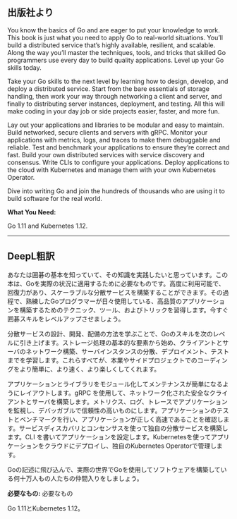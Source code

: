 ## 出版社より

You know the basics of Go and are eager to put your knowledge to work. This book is just what you need to apply Go to real-world situations. You’ll build a distributed service that’s highly available, resilient, and scalable. Along the way you’ll master the techniques, tools, and tricks that skilled Go programmers use every day to build quality applications. Level up your Go skills today.

Take your Go skills to the next level by learning how to design, develop, and deploy a distributed service. Start from the bare essentials of storage handling, then work your way through networking a client and server, and finally to distributing server instances, deployment, and testing. All this will make coding in your day job or side projects easier, faster, and more fun.

Lay out your applications and libraries to be modular and easy to maintain. Build networked, secure clients and servers with gRPC. Monitor your applications with metrics, logs, and traces to make them debuggable and reliable. Test and benchmark your applications to ensure they’re correct and fast. Build your own distributed services with service discovery and consensus. Write CLIs to configure your applications. Deploy applications to the cloud with Kubernetes and manage them with your own Kubernetes Operator.

Dive into writing Go and join the hundreds of thousands who are using it to build software for the real world.

**What You Need:**

Go 1.11 and Kubernetes 1.12.

---

## DeepL粗訳

あなたは囲碁の基本を知っていて、その知識を実践したいと思っています。この本は、Goを実際の状況に適用するために必要なものです。高度に利用可能で、回復力があり、スケーラブルな分散サービスを構築することができます。その過程で、熟練したGoプログラマーが日々使用している、高品質のアプリケーションを構築するためのテクニック、ツール、およびトリックを習得します。今すぐ囲碁スキルをレベルアップさせましょう。

分散サービスの設計、開発、配備の方法を学ぶことで、Goのスキルを次のレベルに引き上げます。ストレージ処理の基本的な要素から始め、クライアントとサーバのネットワーク構築、サーバインスタンスの分散、デプロイメント、テストまでを学習します。これらすべてが、本業やサイドプロジェクトでのコーディングをより簡単に、より速く、より楽しくしてくれます。

アプリケーションとライブラリをモジュール化してメンテナンスが簡単になるようにレイアウトします。gRPC を使用して、ネットワーク化された安全なクライアントとサーバを構築します。メトリクス、ログ、トレースでアプリケーションを監視し、デバッガブルで信頼性の高いものにします。アプリケーションのテストとベンチマークを行い、アプリケーションが正しく高速であることを確認します。サービスディスカバリとコンセンサスを使って独自の分散サービスを構築します。CLI を書いてアプリケーションを設定します。Kubernetesを使ってアプリケーションをクラウドにデプロイし、独自のKubernetes Operatorで管理します。

Goの記述に飛び込んで、実際の世界でGoを使用してソフトウェアを構築している何十万人もの人たちの仲間入りをしましょう。

**必要なもの:** 必要なもの

Go 1.11とKubernetes 1.12。
